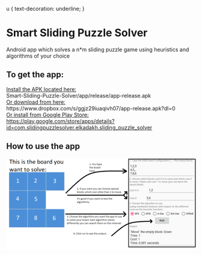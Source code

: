 u {
    text-decoration: underline;
}
# Smart Sliding Puzzle Solver
Android app which solves a n*m sliding puzzle game using heuristics and algorithms of your choice

<h2>To get the app:</h2>
<u>Install the APK located here:</u><br>Smart-Sliding-Puzzle-Solver/app/release/app-release.apk<br>
<u>Or download from here:</u><br>https://www.dropbox.com/s/ggjz29iuaqivh07/app-release.apk?dl=0<br>
<u>Or install from Google Play Store:</u><br>
<a href="https://play.google.com/store/apps/details?id=com.slidingpuzzlesolver.elkadakh.sliding_puzzle_solver">https://play.google.com/store/apps/details?id=com.slidingpuzzlesolver.elkadakh.sliding_puzzle_solver</a>

<h2>How to use the app</h2>
<img src="https://github.com/theprofi/Smart-Sliding-Puzzle-Solver/blob/master/app/release/release.png?raw=true" />
